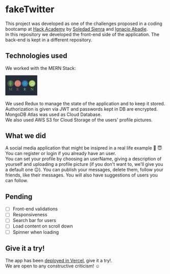 # fakeTwitter

This project was developed as one of the challenges proposed in a coding bootcamp at [Hack Academy](https://ha.edu.uy/) by [Soledad Sienra](https://github.com/solesienra/) and [Ignacio Abadie](https://github.com/MateSeco/). <br/>
In this repository we developed the front-end side of the application.
The back-end is kept in a different repository.

## Technologies used

We worked with the MERN Stack:

<img src="/src/mern.png" alt="MERN" width="100" padding-top="200px"/>

We used Redux to manage the state of the application and to keep it stored.<br/>
Authorization is given via JWT and passwords kept in DB are encrypted.<br/>
MongoDB Atlas was used as Cloud Database.<br/>
We also used AWS S3 for Cloud Storage of the users' profile pictures.<br/>

## What we did

A social media application that might be insipred in a real life example :see_no_evil: :innocent:<br/>
You can register or login if you already have an user. <br/>
You can set your profile by choosing an userName, giving a description of yourself and uploading a profile picture (if you don't want to, we'll give you a default one :wink:).
You can publish your messages, delete them, follow your friends, like their messages.
You will also have suggestions of users you can follow.

## Pending

- [ ] Front-end validations
- [ ] Responsiveness
- [ ] Search bar for users
- [ ] Load content on scroll down
- [ ] Spinner when loading

## Give it a try!

The app has been [deployed in Vercel](https://ejercicio-twitter-react-front.vercel.app/), give it a try!.<br/>
We are open to any constructive criticism! :relaxed:
